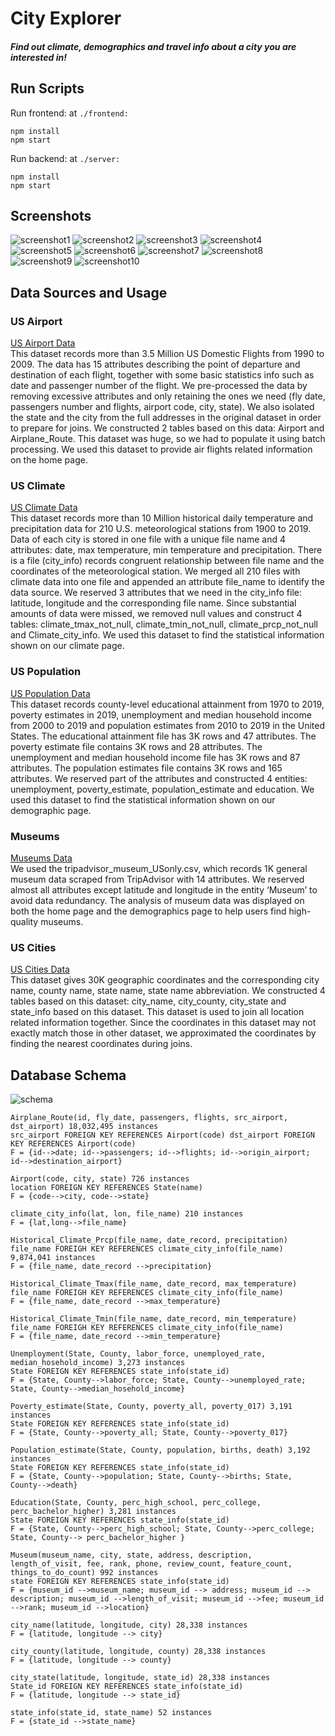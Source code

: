 # City Explorer
##### Find out climate, demographics and travel info about a city you are interested in!

## Run Scripts
Run frontend:
at `./frontend:`
```
npm install
npm start
```

Run backend:
at `./server:`
```
npm install
npm start
```

## Screenshots
![screenshot1](https://github.com/tkong233/city-explorer/blob/main/screenshots/screenshot1.png?raw=true)
![screenshot2](https://github.com/tkong233/city-explorer/blob/main/screenshots/screenshot2.png?raw=true)
![screenshot3](https://github.com/tkong233/city-explorer/blob/main/screenshots/screenshot3.png?raw=true)
![screenshot4](https://github.com/tkong233/city-explorer/blob/main/screenshots/screenshot4.png?raw=true)
![screenshot5](https://github.com/tkong233/city-explorer/blob/main/screenshots/screenshot5.png?raw=true)
![screenshot6](https://github.com/tkong233/city-explorer/blob/main/screenshots/screenshot6.png?raw=true)
![screenshot7](https://github.com/tkong233/city-explorer/blob/main/screenshots/screenshot7.png?raw=true)
![screenshot8](https://github.com/tkong233/city-explorer/blob/main/screenshots/screenshot8.png?raw=true)
![screenshot9](https://github.com/tkong233/city-explorer/blob/main/screenshots/screenshot9.png?raw=true)
![screenshot10](https://github.com/tkong233/city-explorer/blob/main/screenshots/screenshot10.png?raw=true)

## Data Sources and Usage
### US Airport
[US Airport Data](https://www.kaggle.com/flashgordon/usa-airport-dataset)  
This dataset records more than 3.5 Million US Domestic Flights from 1990 to 2009. The data has 15 attributes describing the point of departure and destination of each flight, together with some basic statistics info such as date and passenger number of the flight.
We pre-processed the data by removing excessive attributes and only retaining the ones we need (fly date, passengers number and flights, airport code, city, state). We also isolated the state and the city from the full addresses in the original dataset in order to prepare for joins. We constructed 2 tables based on this data: Airport and Airplane_Route. This dataset was huge, so
we had to populate it using batch processing. We used this dataset to provide air flights related information on the home page.
### US Climate
[US Climate Data](https://kilthub.cmu.edu/articles/dataset/Compiled_daily_temperature_and_precipitation_data_for_the_U_S_cities/7890488)  
This dataset records more than 10 Million historical daily temperature and precipitation data for 210 U.S. meteorological stations from 1900 to 2019. Data of each city is stored in one file with a unique file name and 4 attributes: date, max temperature, min temperature and precipitation. There is a file (city_info) records congruent relationship between file name and the coordinates of the meteorological station.
We merged all 210 files with climate data into one file and appended an attribute file_name to identify the data source. We reserved 3 attributes that we need in the city_info file: latitude, longitude and the corresponding file name. Since substantial amounts of data were missed, we removed null values and construct 4 tables: climate_tmax_not_null, climate_tmin_not_null, climate_prcp_not_null and Climate_city_info. We used this dataset to find the statistical information shown on our climate page.
### US Population
[US Population Data](https://www.ers.usda.gov/data-products/county-level-data-sets/download-data.aspx)  
This dataset records county-level educational attainment from 1970 to 2019, poverty estimates in 2019, unemployment and median household income from 2000 to 2019 and population estimates from 2010 to 2019 in the United States. The educational attainment file has 3K rows and 47 attributes. The poverty estimate file contains 3K rows and 28 attributes. The unemployment and median household income file has 3K rows and 87 attributes. The population estimates file contains 3K rows and 165 attributes.
We reserved part of the attributes and constructed 4 entities: unemployment, poverty_estimate, population_estimate and education. We used this dataset to find the statistical information shown on our demographic page.
### Museums
[Museums Data](https://www.kaggle.com/annecool37/museum-data)  
We used the tripadvisor_museum_USonly.csv, which records 1K general museum data scraped from TripAdvisor with 14 attributes. We reserved almost all attributes except latitude and longitude in the entity ‘Museum’ to avoid data redundancy. The analysis of museum data was displayed on both the home page and the demographics page to help users find high-quality museums.
### US Cities
[US Cities Data](https://simplemaps.com/data/us-cities)  
This dataset gives 30K geographic coordinates and the corresponding city name, county name, state name, state name abbreviation. We constructed 4 tables based on this dataset: city_name, city_county, city_state and state_info based on this dataset.
This dataset is used to join all location related information together. Since the coordinates in this dataset may not exactly match those in other dataset, we approximated the coordinates by finding the nearest coordinates during joins.

## Database Schema
![schema](https://github.com/tkong233/city-explorer/blob/main/screenshots/schema.png?raw=true)
```
Airplane_Route(id, fly_date, passengers, flights, src_airport, dst_airport) 18,032,495 instances
src_airport FOREIGN KEY REFERENCES Airport(code) dst_airport FOREIGN KEY REFERENCES Airport(code)
F = {id-->date; id-->passengers; id-->flights; id-->origin_airport; id-->destination_airport}

Airport(code, city, state) 726 instances
location FOREIGN KEY REFERENCES State(name)
F = {code-->city, code-->state}

climate_city_info(lat, lon, file_name) 210 instances
F = {lat,long-->file_name}

Historical_Climate_Prcp(file_name, date_record, precipitation) file_name FOREIGH KEY REFERENCES climate_city_info(file_name)
9,874,041 instances
F = {file_name, date_record -->precipitation}

Historical_Climate_Tmax(file_name, date_record, max_temperature)
file_name FOREIGH KEY REFERENCES climate_city_info(file_name)
F = {file_name, date_record -->max_temperature}

Historical_Climate_Tmin(file_name, date_record, min_temperature)
file_name FOREIGH KEY REFERENCES climate_city_info(file_name)
F = {file_name, date_record -->min_temperature}

Unemployment(State, County, labor_force, unemployed_rate, median_hosehold_income) 3,273 instances
State FOREIGN KEY REFERENCES state_info(state_id)
F = {State, County-->labor_force; State, County-->unemployed_rate; State, County-->median_hosehold_income}

Poverty_estimate(State, County, poverty_all, poverty_017) 3,191 instances
State FOREIGN KEY REFERENCES state_info(state_id)
F = {State, County-->poverty_all; State, County-->poverty_017}

Population_estimate(State, County, population, births, death) 3,192 instances
State FOREIGN KEY REFERENCES state_info(state_id)
F = {State, County-->population; State, County-->births; State, County-->death}

Education(State, County, perc_high_school, perc_college, perc_bachelor_higher) 3,281 instances
State FOREIGN KEY REFERENCES state_info(state_id)
F = {State, County-->perc_high_school; State, County-->perc_college; State, County--> perc_bachelor_higher }

Museum(museum_name, city, state, address, description, length_of_visit, fee, rank, phone, review_count, feature_count, things_to_do_count) 992 instances
state FOREIGN KEY REFERENCES state_info(state_id)
F = {museum_id -->museum_name; museum_id --> address; museum_id --> description; museum_id -->length_of_visit; museum_id -->fee; museum_id -->rank; museum_id -->location}

city_name(latitude, longitude, city) 28,338 instances
F = {latitude, longitude --> city}

city_county(latitude, longitude, county) 28,338 instances
F = {latitude, longitude --> county}

city_state(latitude, longitude, state_id) 28,338 instances
State_id FOREIGN KEY REFERENCES state_info(state_id)
F = {latitude, longitude --> state_id}

state_info(state_id, state_name) 52 instances
F = {state_id -->state_name}
```

